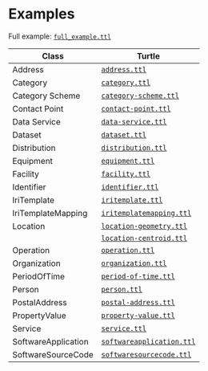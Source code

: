 <h1>Examples</h1>

Full example: <a href="./full_example.ttl"><code>full_example.ttl</code></a>
<br>
<table>
<thead>
<tr>
    <th>Class</th>
    <th>Turtle</th>
</tr>
</thead>
<tbody>
<tr>
    <td>Address</td>
    <td><a href="./address.ttl"><code>address.ttl</code></a></td>
</tr>
<tr>
        <td>Category</td>
        <td><a href="./category.ttl"><code>category.ttl</code></a></td>
</tr>
<tr> 
        <td>Category Scheme</td>
        <td><a href="./category-scheme.ttl"><code>category-scheme.ttl</code></a></td>
</tr>
<tr>
        <td>Contact Point</td>
        <td><a href="./contact-point.ttl"><code>contact-point.ttl</code></a></td>
</tr>
<tr> 
        <td>Data Service</td>
        <td><a href="./data-service.ttl"><code>data-service.ttl</code></a></td>
</tr>
<tr>
        <td>Dataset</td>
        <td><a href="./dataset.ttl"><code>dataset.ttl</code></a></td>
</tr>
<tr>
        <td>Distribution</td>
        <td><a href="./distribution.ttl"><code>distribution.ttl</code></a></td>
</tr>
<tr>
        <td>Equipment</td>
        <td><a href="./equipment.ttl"><code>equipment.ttl</code></a></td>
</tr>
<tr>
        <td>Facility</td>
        <td><a href="./facility.ttl"><code>facility.ttl</code></a></td>
</tr>

<tr>    
        <td>Identifier</td>
        <td><a href="./identifier.ttl"><code>identifier.ttl</code></a></td>
</tr>
<tr>
        <td>IriTemplate</td>
        <td><a href="./iritemplate.ttl"><code>iritemplate.ttl</code></a></td>
</tr>
<tr>
        <td>IriTemplateMapping</td>
        <td><a href="./iritemplatemapping.ttl"><code>iritemplatemapping.ttl</code></a></td>
</tr>
<tr>
        <td>Location</td>
        <td><a href="./location-geometry.ttl"><code>location-geometry.ttl</code></a></td>
</tr>
<tr>    <td/>
        <td><a href="./location-centroid.ttl"><code>location-centroid.ttl</code></a></td>
</tr>
<tr>
        <td>Operation</td>
        <td><a href="./operation.ttl"><code>operation.ttl</code></a></td>
</tr>
<tr>
        <td>Organization</td>
        <td><a href="./organization.ttl"><code>organization.ttl</code></a></td>
</tr>
<tr>
        <td>PeriodOfTime</td>
        <td><a href="./period-of-time.ttl"><code>period-of-time.ttl</code></a></td>
</tr>
<tr>
        <td>Person</td>
        <td><a href="./person.ttl"><code>person.ttl</code></a></td>
</tr>
<tr>
        <td>PostalAddress</td> 
        <td><a href="./postal-address.ttl"><code>postal-address.ttl</code></a></td>
</tr>
<tr>
        <td>PropertyValue</td>
        <td><a href="./property-value.ttl"><code>property-value.ttl</code></a></td>
</tr>
<tr>
        <td>Service</td>
        <td><a href="./service.ttl"><code>service.ttl</code></a></td>
</tr>
<tr>
        <td>SoftwareApplication</td>
        <td><a href="./softwareapplication.ttl"><code>softwareapplication.ttl</code></a></td>
</tr>
<tr>
        <td>SoftwareSourceCode</td>
        <td><a href="./softwaresourcecode.ttl"><code>softwaresourcecode.ttl</code></a></td>
</tr>
</tbody>
</table>
